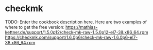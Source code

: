 # checkmk

TODO: Enter the cookbook description here.
Here are two examples of where to get the free version:
https://mathias-kettner.de/support/1.5.0p12/check-mk-raw-1.5.0p12-el7-38.x86_64.rpm
https://checkmk.com/support/1.6.0p6/check-mk-raw-1.6.0p6-el7-38.x86_64.rpm
